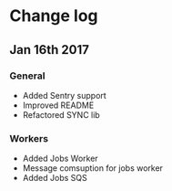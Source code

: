 # Change log

## Jan 16th 2017

### General

- Added Sentry support
- Improved README
- Refactored SYNC lib

### Workers

- Added Jobs Worker
- Message comsuption for jobs worker
- Added Jobs SQS
